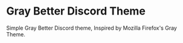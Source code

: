 # Gray Better Discord Theme
Simple Gray Better Discord theme, Inspired by Mozilla Firefox's Gray Theme.
